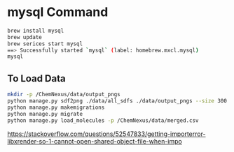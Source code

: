 # mysql Command

```bash
brew install mysql
brew update
brew serices start mysql
==> Successfully started `mysql` (label: homebrew.mxcl.mysql)
mysql
```

## To Load Data

```bash
mkdir -p /ChemNexus/data/output_pngs
python manage.py sdf2png ./data/all_sdfs ./data/output_pngs --size 300 300
python manage.py makemigrations
python manage.py migrate
python manage.py load_molecules -p /ChemNexus/data/merged.csv
```

https://stackoverflow.com/questions/52547833/getting-importerror-libxrender-so-1-cannot-open-shared-object-file-when-impo
